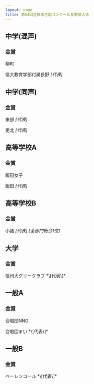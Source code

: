 ```yaml
---
layout: page
title: 第54回全日本合唱コンクール長野県大会
---
```

中学(混声)
----------

### 金賞

<span class="choir-name">柳町</span>

<span class="choir-name">信大教育学部付属長野</span>
*\[代表\]*

中学(同声)
----------

### 金賞

<span class="choir-name">東部</span>
*\[代表\]*

<span class="choir-name">更北</span>
*\[代表\]*

高等学校A
---------

### 金賞

<span class="choir-name">飯田女子</span>

<span class="choir-name">飯田</span>
*\[代表\]*

高等学校B
---------

### 金賞

<span class="choir-name">小諸</span>
*\[代表\]*
*\[全部門総合1位\]*

大学
----

### 金賞

<span class="choir-name">
信州大グリークラブ </span>
*\[代表\]*

一般A
-----

### 金賞

<span class="choir-name">合唱団NNG</span>

<span class="choir-name">
合唱団まい </span>
*\[代表\]*

一般B
-----

### 金賞

<span class="choir-name">
ベーレンコール </span>
*\[代表\]*
